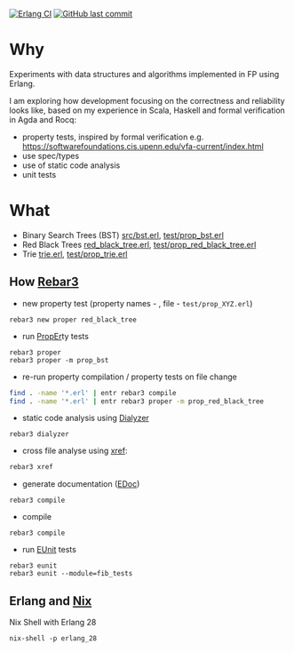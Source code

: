 [![Erlang CI]](https://github.com/dancewithheart/erl_algo/actions/workflows/erlang.yml?query=branch%3Amain) [![GitHub last commit]](https://github.com/dancewithheart/erl_algo/commits/main/)

# Why

Experiments with data structures and algorithms implemented in FP using Erlang.

I am exploring how development focusing on the correctness and reliability looks like, based on my experience in Scala, Haskell and formal verification in Agda and Rocq:
* property tests, inspired by formal verification e.g. https://softwarefoundations.cis.upenn.edu/vfa-current/index.html
* use spec/types
* use of static code analysis
* unit tests

# What
* Binary Search Trees (BST) [src/bst.erl](./src/bst.erl), [test/prop_bst.erl](./test/prop_bst.erl)
* Red Black Trees [red_black_tree.erl](./src/red_black_tree.erl), [test/prop_red_black_tree.erl](./test/prop_red_black_tree.erl)
* Trie [trie.erl](./src/trie.erl), [test/prop_trie.erl](./test/prop_trie.erl)

## How [Rebar3]

* new property test (property names - , file - `test/prop_XYZ.erl`)
```shell
rebar3 new proper red_black_tree
```

* run [PropEr]ty tests

```shell
rebar3 proper
rebar3 proper -m prop_bst
```

* re-run property compilation / property tests on file change
```sh
find . -name '*.erl' | entr rebar3 compile
find . -name '*.erl' | entr rebar3 proper -m prop_red_black_tree
```

* static code analysis using [Dialyzer]

```shell
rebar3 dialyzer
```

* cross file analyse using [xref]:
```sh
rebar3 xref
```

* generate documentation ([EDoc])

```shell
rebar3 compile
```

* compile

```shell
rebar3 compile
```

* run [EUnit] tests

```shell
rebar3 eunit
rebar3 eunit --module=fib_tests
```

## Erlang and [Nix]

Nix Shell with Erlang 28

```shell
nix-shell -p erlang_28
```

[PropEr]: https://propertesting.com/book_stateless_properties.html
[Rebar3]: https://rebar3.org/docs/commands/
[xref]: https://www.erlang.org/doc/apps/tools/xref_chapter.html
[Dialyzer]: https://www.erlang.org/doc/apps/dialyzer/dialyzer_chapter.html
[EUnit]: https://www.erlang.org/doc/apps/eunit/chapter.html
[EDoc]: https://www.erlang.org/doc/apps/edoc/chapter.html
[Nix]: https://book.divnix.com/

[Erlang CI]: https://github.com/dancewithheart/erl_algo/actions/workflows/erlang.yml/badge.svg?branch=main
[GitHub last commit]: https://img.shields.io/github/last-commit/dancewithheart/erl_algo
